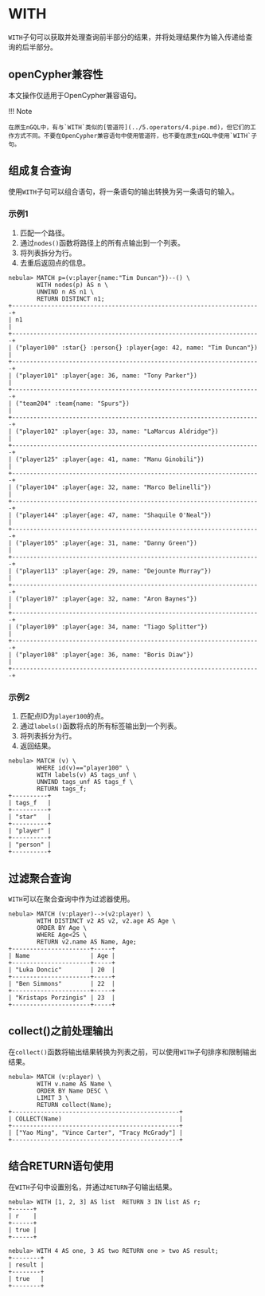# WITH

`WITH`子句可以获取并处理查询前半部分的结果，并将处理结果作为输入传递给查询的后半部分。

## openCypher兼容性

本文操作仅适用于OpenCypher兼容语句。

!!! Note

    在原生nGQL中，有与`WITH`类似的[管道符](../5.operators/4.pipe.md)，但它们的工作方式不同。不要在OpenCypher兼容语句中使用管道符，也不要在原生nGQL中使用`WITH`子句。

## 组成复合查询

使用`WITH`子句可以组合语句，将一条语句的输出转换为另一条语句的输入。

### 示例1

1. 匹配一个路径。
2. 通过`nodes()`函数将路径上的所有点输出到一个列表。
3. 将列表拆分为行。
4. 去重后返回点的信息。

```ngql
nebula> MATCH p=(v:player{name:"Tim Duncan"})--() \
        WITH nodes(p) AS n \
        UNWIND n AS n1 \
        RETURN DISTINCT n1;
+----------------------------------------------------------------------+
| n1                                                                   |
+----------------------------------------------------------------------+
| ("player100" :star{} :person{} :player{age: 42, name: "Tim Duncan"}) |
+----------------------------------------------------------------------+
| ("player101" :player{age: 36, name: "Tony Parker"})                  |
+----------------------------------------------------------------------+
| ("team204" :team{name: "Spurs"})                                     |
+----------------------------------------------------------------------+
| ("player102" :player{age: 33, name: "LaMarcus Aldridge"})            |
+----------------------------------------------------------------------+
| ("player125" :player{age: 41, name: "Manu Ginobili"})                |
+----------------------------------------------------------------------+
| ("player104" :player{age: 32, name: "Marco Belinelli"})              |
+----------------------------------------------------------------------+
| ("player144" :player{age: 47, name: "Shaquile O'Neal"})              |
+----------------------------------------------------------------------+
| ("player105" :player{age: 31, name: "Danny Green"})                  |
+----------------------------------------------------------------------+
| ("player113" :player{age: 29, name: "Dejounte Murray"})              |
+----------------------------------------------------------------------+
| ("player107" :player{age: 32, name: "Aron Baynes"})                  |
+----------------------------------------------------------------------+
| ("player109" :player{age: 34, name: "Tiago Splitter"})               |
+----------------------------------------------------------------------+
| ("player108" :player{age: 36, name: "Boris Diaw"})                   |
+----------------------------------------------------------------------+
```

### 示例2

1. 匹配点ID为`player100`的点。
2. 通过`labels()`函数将点的所有标签输出到一个列表。
3. 将列表拆分为行。
4. 返回结果。

```ngql
nebula> MATCH (v) \
        WHERE id(v)=="player100" \
        WITH labels(v) AS tags_unf \
        UNWIND tags_unf AS tags_f \
        RETURN tags_f;
+----------+
| tags_f   |
+----------+
| "star"   |
+----------+
| "player" |
+----------+
| "person" |
+----------+
```

## 过滤聚合查询

`WITH`可以在聚合查询中作为过滤器使用。

```ngql
nebula> MATCH (v:player)-->(v2:player) \
        WITH DISTINCT v2 AS v2, v2.age AS Age \
        ORDER BY Age \
        WHERE Age<25 \
        RETURN v2.name AS Name, Age;
+----------------------+-----+
| Name                 | Age |
+----------------------+-----+
| "Luka Doncic"        | 20  |
+----------------------+-----+
| "Ben Simmons"        | 22  |
+----------------------+-----+
| "Kristaps Porzingis" | 23  |
+----------------------+-----+
```

## collect()之前处理输出

在`collect()`函数将输出结果转换为列表之前，可以使用`WITH`子句排序和限制输出结果。

```ngql
nebula> MATCH (v:player) \
        WITH v.name AS Name \
        ORDER BY Name DESC \
        LIMIT 3 \
        RETURN collect(Name);
+-----------------------------------------------+
| COLLECT(Name)                                 |
+-----------------------------------------------+
| ["Yao Ming", "Vince Carter", "Tracy McGrady"] |
+-----------------------------------------------+
```

## 结合RETURN语句使用

在`WITH`子句中设置别名，并通过`RETURN`子句输出结果。

```ngql
nebula> WITH [1, 2, 3] AS list  RETURN 3 IN list AS r;
+------+
| r    |
+------+
| true |
+------+

nebula> WITH 4 AS one, 3 AS two RETURN one > two AS result;
+--------+
| result |
+--------+
| true   |
+--------+
```
